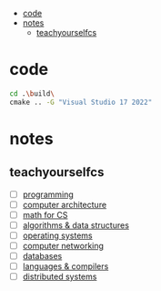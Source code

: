 - [code](#code)
- [notes](#notes)
  - [teachyourselfcs](#teachyourselfcs)

# code
```bash
cd .\build\
cmake .. -G "Visual Studio 17 2022"
```

# notes

## teachyourselfcs
- [ ] [programming](./notes/programming.md)
- [ ] [computer architecture](https://www.youtube.com/playlist?list=PL5Q2soXY2Zi_QedyPWtRmFUJ2F8DdYP7l)
- [ ] [math for CS](https://www.youtube.com/playlist?list=PLB7540DEDD482705B)
- [ ] [algorithms & data structures](https://www.youtube.com/playlist?list=PLOtl7M3yp-DXbHTFe_w9zFPXeau28CDao)
- [ ] [operating systems](https://www.youtube.com/playlist?list=PLRdybCcWDFzCag9A0h1m9QYaujD0xefgM)
- [ ] [computer networking](https://www.youtube.com/playlist?list=PLoCMsyE1cvdWKsLVyf6cPwCLDIZnOj0NS)
- [ ] [databases](https://www.youtube.com/playlist?list=PLhMnuBfGeCDPtyC9kUf_hG_QwjYzZ0Am1)
- [ ] [languages & compilers](https://www.youtube.com/playlist?list=PLoCMsyE1cvdUZRe1udlyjpzTww1U5olL2)
- [ ] [distributed systems](https://www.youtube.com/playlist?list=PLrw6a1wE39_tb2fErI4-WkMbsvGQk9_UB)